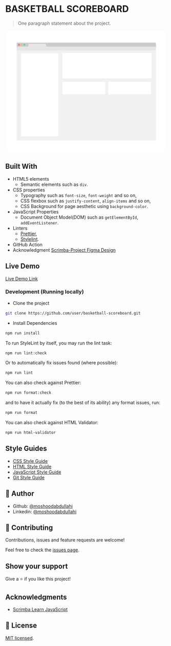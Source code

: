# BASKETBALL SCOREBOARD

> One paragraph statement about the project.

![screenshot](./app_screenshot.png)

## Built With

- HTML5 elements
  - Semantic elements such as `div`.
- CSS properties
  - Typography such as `font-size`, `font-weight` and so on,
  - CSS flexbox such as `justify-content`, `align-items` and so on,
  - CSS Background for page aesthetic using `background-color`.
- JavaScript Properties
  - Document Object Model(DOM) such as `getElementById`, `addEventListener`. 
- Linters
  - [Prettier](https://prettier.io/),
  - [Stylelint](https://stylelint.io/).
- GitHub Action
- Acknowledgment
[Scrimba-Project Figma Design](https://www.figma.com/file/R1E5jMRwQ4BluOYxPHz37O/Basketball-Scoreboard-(Copy)?type=design&node-id=0-1&t=DTQYqPeO2W2aZy0p-0)

## Live Demo

[Live Demo Link](https://livedemo.com)

### Development (Running locally)

- Clone the project

```bash
git clone https://github.com/user/basketball-scoreboard.git

```

- Install Dependencies

```bash
npm run install
```

To run StyleLint by itself, you may run the lint task:

```bash
npm run lint:check
```

Or to automatically fix issues found (where possible):

```bash
npm run lint
```

You can also check against Prettier:

```bash
npm run format:check
```

and to have it actually fix (to the best of its ability) any format issues, run:

```bash
npm run format
```

You can also check against HTML Validator:

```bash
npm run html-validator
```

## Style Guides

- [CSS Style Guide](http://udacity.github.io/frontend-nanodegree-styleguide/css.html)
- [HTML Style Guide](http://udacity.github.io/frontend-nanodegree-styleguide/index.html)
- [JavaScript Style Guide](http://udacity.github.io/frontend-nanodegree-styleguide/javascript.html)
- [Git Style Guide](https://udacity.github.io/git-styleguide/)

## 👤 Author

- Github: [@moshoodabdullahi](https://github.com/moshoodabdullahi)
- Linkedin: [@moshoodabdullahi](https://www.linkedin.com/in/moshoodabdullahi/)

## 🤝 Contributing

Contributions, issues and feature requests are welcome!

Feel free to check the [issues page](../../issues).

## Show your support

Give a ⭐️ if you like this project!

## Acknowledgments

- [Scrimba Learn JavaScript](https://scrimba.com/learn/learnjavascript)

## 📝 License

[MIT licensed](./LICENSE).
